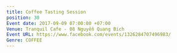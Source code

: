 ```yaml
---
title: Coffee Tasting Session
position: 30
Event date: 2017-09-09 07:00:00 +07:00
Venue: Tranquil Cafe - 08 Nguyễn Quang Bích
Event URL: https://www.facebook.com/events/1326284707496983/
Genre: COFFEE
---
```


